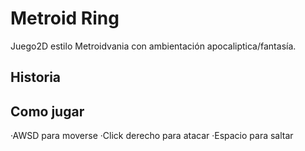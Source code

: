 # Metroid Ring
Juego2D estilo Metroidvania con ambientación apocaliptica/fantasía.

## Historia


## Como jugar
  ·AWSD para moverse
  ·Click derecho para atacar
  ·Espacio para saltar
